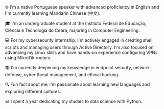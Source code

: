 🌐 I'm a native Portuguese speaker with advanced proficiency in English and I'm currently learning Mandarin Chinese (中文).

🎓 I'm an undergraduate student at the Instituto Federal de Educação, Ciência e Tecnologia do Ceará, majoring in Computer Engineering.

💻 For my cybersecurity internship, I'm actively engaged in creating shell scripts and managing users through Active Directory. I'm also focused on advancing my Linux skills and have hands-on experience configuring VPNs using MikroTik routers.

📚 I'm currently deepening my knowledge in endpoint security, network defense, cyber threat management, and ethical hacking.

🔍 Fun fact about me: I'm passionate about learning new languages and exploring different cultures.

📊 I spent a year dedicating my studies to data science with Python.
